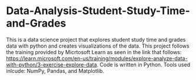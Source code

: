 # Data-Analysis-Student-Study-Time-and-Grades
This is a data science project that explores student study time and grades data with python and creates visualizations of the data. This project follows the training provided by Micrtosoft Learn as seen in the link that follows: https://learn.microsoft.com/en-us/training/modules/explore-analyze-data-with-python/3-exercise-explore-data. Code is written in Python. Tools used inlcude: NumPy, Pandas, and Matplotlib.
